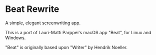 # Beat Rewrite

A simple, elegant screenwriting app.

This is a port of Lauri-Matti Parppei's macOS app "Beat", for Linux and Windows.

"Beat" is originally based upon "Writer" by Hendrik Noeller.

